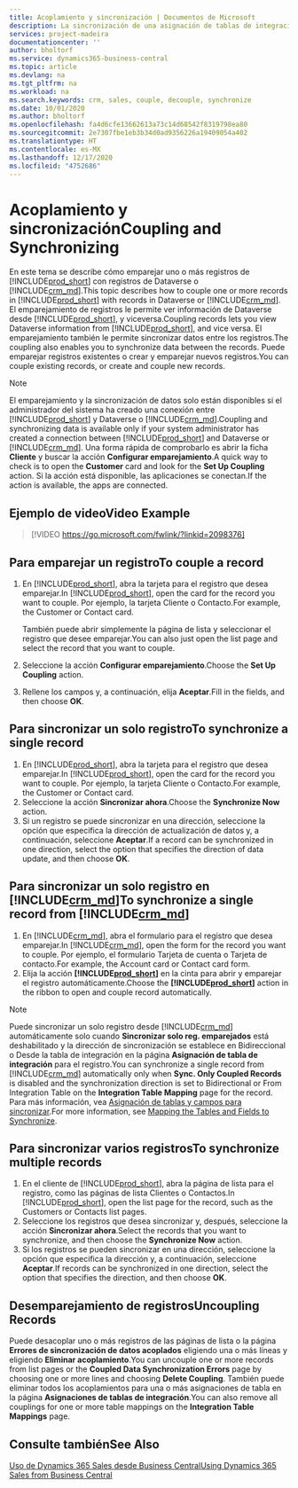 ```yaml
---
title: Acoplamiento y sincronización | Documentos de Microsoft
description: La sincronización de una asignación de tablas de integración permite la sincronización de datos de todos los registros de una tabla de Business Central y de la tabla de Dynamics 365 Sales que están emparejadas.
services: project-madeira
documentationcenter: ''
author: bholtorf
ms.service: dynamics365-business-central
ms.topic: article
ms.devlang: na
ms.tgt_pltfrm: na
ms.workload: na
ms.search.keywords: crm, sales, couple, decouple, synchronize
ms.date: 10/01/2020
ms.author: bholtorf
ms.openlocfilehash: fa4d6cfe13662613a73c14d68542f8319798ea80
ms.sourcegitcommit: 2e7307fbe1eb3b34d0ad9356226a19409054a402
ms.translationtype: HT
ms.contentlocale: es-MX
ms.lasthandoff: 12/17/2020
ms.locfileid: "4752686"
---
```

# <a name="coupling-and-synchronizing"></a><span data-ttu-id="fd979-103">Acoplamiento y sincronización</span><span class="sxs-lookup"><span data-stu-id="fd979-103">Coupling and Synchronizing</span></span>
<span data-ttu-id="fd979-104">En este tema se describe cómo emparejar uno o más registros de [!INCLUDE[prod_short](includes/prod_short.md)] con registros de Dataverse o [!INCLUDE[crm_md](includes/crm_md.md)].</span><span class="sxs-lookup"><span data-stu-id="fd979-104">This topic describes how to couple one or more records in [!INCLUDE[prod_short](includes/prod_short.md)] with records in Dataverse or [!INCLUDE[crm_md](includes/crm_md.md)].</span></span> <span data-ttu-id="fd979-105">El emparejamiento de registros le permite ver información de Dataverse desde [!INCLUDE[prod_short](includes/prod_short.md)], y viceversa.</span><span class="sxs-lookup"><span data-stu-id="fd979-105">Coupling records lets you view Dataverse information from [!INCLUDE[prod_short](includes/prod_short.md)], and vice versa.</span></span> <span data-ttu-id="fd979-106">El emparejamiento también le permite sincronizar datos entre los registros.</span><span class="sxs-lookup"><span data-stu-id="fd979-106">The coupling also enables you to synchronize data between the records.</span></span> <span data-ttu-id="fd979-107">Puede emparejar registros existentes o crear y emparejar nuevos registros.</span><span class="sxs-lookup"><span data-stu-id="fd979-107">You can couple existing records, or create and couple new records.</span></span>

> [!Note]
> <span data-ttu-id="fd979-108">El emparejamiento y la sincronización de datos solo están disponibles si el administrador del sistema ha creado una conexión entre [!INCLUDE[prod_short](includes/prod_short.md)] y Dataverse o [!INCLUDE[crm_md](includes/crm_md.md)].</span><span class="sxs-lookup"><span data-stu-id="fd979-108">Coupling and synchronizing data is available only if your system administrator has created a connection between [!INCLUDE[prod_short](includes/prod_short.md)] and Dataverse or [!INCLUDE[crm_md](includes/crm_md.md)].</span></span> <span data-ttu-id="fd979-109">Una forma rápida de comprobarlo es abrir la ficha **Cliente** y buscar la acción **Configurar emparejamiento**.</span><span class="sxs-lookup"><span data-stu-id="fd979-109">A quick way to check is to open the **Customer** card and look for the **Set Up Coupling** action.</span></span> <span data-ttu-id="fd979-110">Si la acción está disponible, las aplicaciones se conectan.</span><span class="sxs-lookup"><span data-stu-id="fd979-110">If the action is available, the apps are connected.</span></span>   

## <a name="video-example"></a><span data-ttu-id="fd979-111">Ejemplo de video</span><span class="sxs-lookup"><span data-stu-id="fd979-111">Video Example</span></span>

> [!VIDEO https://go.microsoft.com/fwlink/?linkid=2098376]

## <a name="to-couple-a-record"></a><span data-ttu-id="fd979-112">Para emparejar un registro</span><span class="sxs-lookup"><span data-stu-id="fd979-112">To couple a record</span></span>  
1.  <span data-ttu-id="fd979-113">En [!INCLUDE[prod_short](includes/prod_short.md)], abra la tarjeta para el registro que desea emparejar.</span><span class="sxs-lookup"><span data-stu-id="fd979-113">In [!INCLUDE[prod_short](includes/prod_short.md)], open the card for the record you want to couple.</span></span> <span data-ttu-id="fd979-114">Por ejemplo, la tarjeta Cliente o Contacto.</span><span class="sxs-lookup"><span data-stu-id="fd979-114">For example, the Customer or Contact card.</span></span>  

    <span data-ttu-id="fd979-115">También puede abrir simplemente la página de lista y seleccionar el registro que desee emparejar.</span><span class="sxs-lookup"><span data-stu-id="fd979-115">You can also just open the list page and select the record that you want to couple.</span></span>  

2.  <span data-ttu-id="fd979-116">Seleccione la acción **Configurar emparejamiento**.</span><span class="sxs-lookup"><span data-stu-id="fd979-116">Choose the **Set Up Coupling** action.</span></span>  
3.  <span data-ttu-id="fd979-117">Rellene los campos y, a continuación, elija **Aceptar**.</span><span class="sxs-lookup"><span data-stu-id="fd979-117">Fill in the fields, and then choose **OK**.</span></span>  

## <a name="to-synchronize-a-single-record"></a><span data-ttu-id="fd979-118">Para sincronizar un solo registro</span><span class="sxs-lookup"><span data-stu-id="fd979-118">To synchronize a single record</span></span>  
1.  <span data-ttu-id="fd979-119">En [!INCLUDE[prod_short](includes/prod_short.md)], abra la tarjeta para el registro que desea emparejar.</span><span class="sxs-lookup"><span data-stu-id="fd979-119">In [!INCLUDE[prod_short](includes/prod_short.md)], open the card for the record you want to couple.</span></span> <span data-ttu-id="fd979-120">Por ejemplo, la tarjeta Cliente o Contacto.</span><span class="sxs-lookup"><span data-stu-id="fd979-120">For example, the Customer or Contact card.</span></span>  
2.  <span data-ttu-id="fd979-121">Seleccione la acción **Sincronizar ahora**.</span><span class="sxs-lookup"><span data-stu-id="fd979-121">Choose the **Synchronize Now** action.</span></span>  
3.  <span data-ttu-id="fd979-122">Si un registro se puede sincronizar en una dirección, seleccione la opción que especifica la dirección de actualización de datos y, a continuación, seleccione **Aceptar**.</span><span class="sxs-lookup"><span data-stu-id="fd979-122">If a record can be synchronized in one direction, select the option that specifies the direction of data update, and then choose **OK**.</span></span>  

## <a name="to-synchronize-a-single-record-from-crm_md"></a><span data-ttu-id="fd979-123">Para sincronizar un solo registro en [!INCLUDE[crm_md](includes/crm_md.md)]</span><span class="sxs-lookup"><span data-stu-id="fd979-123">To synchronize a single record from [!INCLUDE[crm_md](includes/crm_md.md)]</span></span>  
1.  <span data-ttu-id="fd979-124">En [!INCLUDE[crm_md](includes/crm_md.md)], abra el formulario para el registro que desea emparejar.</span><span class="sxs-lookup"><span data-stu-id="fd979-124">In [!INCLUDE[crm_md](includes/crm_md.md)], open the form for the record you want to couple.</span></span> <span data-ttu-id="fd979-125">Por ejemplo, el formulario Tarjeta de cuenta o Tarjeta de contacto.</span><span class="sxs-lookup"><span data-stu-id="fd979-125">For example, the Account card or Contact card form.</span></span>  
2.  <span data-ttu-id="fd979-126">Elija la acción **[!INCLUDE[prod_short](includes/prod_short.md)]** en la cinta para abrir y emparejar el registro automáticamente.</span><span class="sxs-lookup"><span data-stu-id="fd979-126">Choose the **[!INCLUDE[prod_short](includes/prod_short.md)]** action in the ribbon to open and couple record automatically.</span></span>

> [!Note]
> <span data-ttu-id="fd979-127">Puede sincronizar un solo registro desde [!INCLUDE[crm_md](includes/crm_md.md)] automáticamente solo cuando **Sincronizar solo reg. emparejados** está deshabilitado y la dirección de sincronización se establece en Bidireccional o Desde la tabla de integración en la página **Asignación de tabla de integración** para el registro.</span><span class="sxs-lookup"><span data-stu-id="fd979-127">You can synchronize a single record from [!INCLUDE[crm_md](includes/crm_md.md)] automatically only when **Sync. Only Coupled Records** is disabled and the synchronization direction is set to Bidirectional or From Integration Table on the **Integration Table Mapping** page for the record.</span></span> <span data-ttu-id="fd979-128">Para más información, vea [Asignación de tablas y campos para sincronizar](admin-how-to-modify-table-mappings-for-synchronization.md#creating-new-records).</span><span class="sxs-lookup"><span data-stu-id="fd979-128">For more information, see [Mapping the Tables and Fields to Synchronize](admin-how-to-modify-table-mappings-for-synchronization.md#creating-new-records).</span></span>     

## <a name="to-synchronize-multiple-records"></a><span data-ttu-id="fd979-129">Para sincronizar varios registros</span><span class="sxs-lookup"><span data-stu-id="fd979-129">To synchronize multiple records</span></span>  
1.  <span data-ttu-id="fd979-130">En el cliente de [!INCLUDE[prod_short](includes/prod_short.md)], abra la página de lista para el registro, como las páginas de lista Clientes o Contactos.</span><span class="sxs-lookup"><span data-stu-id="fd979-130">In [!INCLUDE[prod_short](includes/prod_short.md)], open the list page for the record, such as the Customers or Contacts list pages.</span></span>  
2.  <span data-ttu-id="fd979-131">Seleccione los registros que desea sincronizar y, después, seleccione la acción **Sincronizar ahora**.</span><span class="sxs-lookup"><span data-stu-id="fd979-131">Select the records that you want to synchronize, and then choose the **Synchronize Now** action.</span></span>  
3.  <span data-ttu-id="fd979-132">Si los registros se pueden sincronizar en una dirección, seleccione la opción que especifica la dirección y, a continuación, seleccione **Aceptar**.</span><span class="sxs-lookup"><span data-stu-id="fd979-132">If records can be synchronized in one direction, select the option that specifies the direction, and then choose **OK**.</span></span>  

## <a name="uncoupling-records"></a><span data-ttu-id="fd979-133">Desemparejamiento de registros</span><span class="sxs-lookup"><span data-stu-id="fd979-133">Uncoupling Records</span></span>
<span data-ttu-id="fd979-134">Puede desacoplar uno o más registros de las páginas de lista o la página **Errores de sincronización de datos acoplados** eligiendo una o más líneas y eligiendo **Eliminar acoplamiento**.</span><span class="sxs-lookup"><span data-stu-id="fd979-134">You can uncouple one or more records from list pages or the **Coupled Data Synchronization Errors** page by choosing one or more lines and choosing **Delete Coupling**.</span></span> <span data-ttu-id="fd979-135">También puede eliminar todos los acoplamientos para una o más asignaciones de tabla en la página **Asignaciones de tablas de integración**.</span><span class="sxs-lookup"><span data-stu-id="fd979-135">You can also remove all couplings for one or more table mappings on the **Integration Table Mappings** page.</span></span>

## <a name="see-also"></a><span data-ttu-id="fd979-136">Consulte también</span><span class="sxs-lookup"><span data-stu-id="fd979-136">See Also</span></span>  
[<span data-ttu-id="fd979-137">Uso de Dynamics 365 Sales desde Business Central</span><span class="sxs-lookup"><span data-stu-id="fd979-137">Using Dynamics 365 Sales from Business Central</span></span>](marketing-integrate-dynamicscrm.md)
